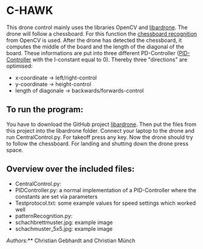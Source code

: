 # C-HAWK

This drone control mainly uses the libraries OpenCV and [libardrone](https://github.com/venthur/python-ardrone).
The drone will follow a chessboard. For this function the [chessboard recognition](http://opencv-python-tutroals.readthedocs.io/en/latest/py_tutorials/py_calib3d/py_calibration/py_calibration.html) from OpenCV is used.
After the drone has detected the chessboard, it computes the middle of the board and the length of the diagonal of the board.
These informations are put into three different PD-Controller ([PID-Controller](https://en.wikipedia.org/wiki/PID_controller) with the I-constant equal to 0).
Thereby three "directions" are optimised:
* x-coordinate -> left/right-control
* y-coordinate -> height-control
* length of diagonale -> backwards/forwards-control

## To run the program:
You have to download the GitHub project [libardrone](https://github.com/venthur/python-ardrone).
Then put the files from this project into the libardrone folder.
Connect your laptop to the drone and run CentralControl.py.
For takeoff press any key. 
Now the drone should try to follow the chessboard.
For landing and shutting down the drone press space.

## Overview over the included files:
* CentralControl.py: 
* PIDController.py: a normal implementation of a PID-Controller where the constants are set via parameters
* Testprotocol.txt: some example values for speed settings which worked well
* patternRecognition.py:
* schachbrettmuster.jpg: example image
* schachmuster_5x5.jpg: example image

_Authors:_** Christian Gebhardt and Christian Münch
